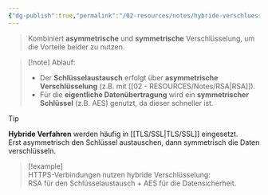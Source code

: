 ```yaml
---
{"dg-publish":true,"permalink":"/02-resources/notes/hybride-verschluesselung/","tags":["kryptografie","it-sicherheit"],"noteIcon":"","updated":"2025-09-05T10:12:28.000+02:00"}
---
```


> Kombiniert **asymmetrische** und **symmetrische** Verschlüsselung, um die Vorteile beider zu nutzen.

> [!note] Ablauf:
> 
> - Der **Schlüsselaustausch** erfolgt über **asymmetrische Verschlüsselung** (z.B. mit [[02 - RESOURCES/Notes/RSA\|RSA]]).
> - Für die **eigentliche Datenübertragung** wird ein **symmetrischer Schlüssel** (z.B. AES) genutzt, da dieser schneller ist.

> [!tip]  
> **Hybride Verfahren** werden häufig in [[TLS/SSL\|TLS/SSL]] eingesetzt.  
> Erst asymmetrisch den Schlüssel austauschen, dann symmetrisch die Daten verschlüsseln.

> [!example]  
> HTTPS-Verbindungen nutzen hybride Verschlüsselung:  
> RSA für den Schlüsselaustausch + AES für die Datensicherheit.